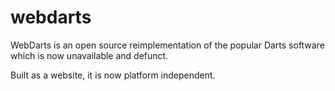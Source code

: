# webdarts

WebDarts is an open source reimplementation of the popular Darts software which is now unavailable and defunct.

Built as a website, it is now platform independent.